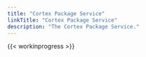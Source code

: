 ```yaml
---
title: "Cortex Package Service"
linkTitle: "Cortex Package Service"
description: "The Cortex Package Service."
---
```


{{< workinprogress >}}